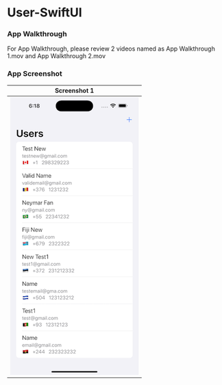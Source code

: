 # User-SwiftUI


### App Walkthrough
For App Walkthrough, please review 2 videos named as App Walkthrough 1.mov and App Walkthrough 2.mov


### App Screenshot
| Screenshot 1 |
| ---- |
| ![Screenshot 1](https://github.com/KYC3909/User-SwiftUI/blob/main/App%20Screenshot%201.png) |

